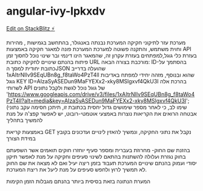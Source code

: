 # angular-ivy-lpkxdv

[Edit on StackBlitz ⚡️](https://stackblitz.com/edit/angular-ivy-lpkxdv)

מערכת עזר לתיקוני חקיקה המערכת נבנתה באנגולר, בהתחשב בגמישות , מהירות וחוית משתמש, והתקנה פשוטה למערכת המערכת פונה למאגר חקיקה באמצעות API בעזרת כלי גוגל,למפתחים בעזרת עקרון זה, שהמאגר הינו דינמי ובר שינוי נוכל לחסוך זמן פיתוח בהנתם שינויים לחקיקה כתובת URL מורכבת בצורה הבאה: ID-בהסתמך על כתובת יחודית למסך הJSON שהועלה בדרייב 1xAItrNIlv9SEqUBn8g_f8taWo4PzT4ll שהוא ובנוסף, מזהה יחידי למפתח באדיבות גוגל KEY ID=AIzaSyASEDun9MaFYEXx2-xky8MSlgxvf4QkU3I בהרכת אלה לשרותי API של גוגל נוכל לגשת ולקבל נתונים 'https://www.googleapis.com/drive/v3/files/1xAItrNIlv9SEqUBn8g_f8taWo4PzT4ll?alt=media&key=AIzaSyASEDun9MaFYEXx2-xky8MSlgxvf4QkU3I'; (שימו לב, כי לאחר מספר שימושים גדול יחסית בכתובת זו, תיתכן חסימה עקב נתוני אבטחה הרואים את הקריאות נוצרות באמצעי אוטמטי-רובוט, יש לאפשר קפצ'ה על מנת להמשיך בתהליך

באמצעות קריאת GET נקבל את נתוני החקיקה, ונמשיך להאזין לינויים ועדכונים בקובץ במידת הצורך

בהזנת שם החוק- מחרוזת בעברית ומספר סעיף יוחזרו חוקים תואמים אשר השפעתם בחוק נגזרת ועלולה להשתנות בהתאם לשינוי סעיפים וחקיקה על מנת לאפשר תיקון יסודי ועמוק בהנתם שינויים המערכת תעבוד בזמן ריצה יעיל ואם לא מצאה את שם החוק לא תמשיך לרוץ ולחפש סעיפים על מנת ליעל את ריצת המערכת.

המערת הנתונה בזאת בסיסית ביותר בהנתם מגבלות הזמן הקימות
